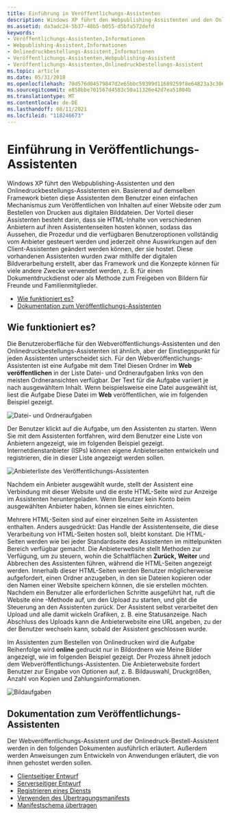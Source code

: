 ```yaml
---
title: Einführung in Veröffentlichungs-Assistenten
description: Windows XP führt den Webpublishing-Assistenten und den Onlinedruckbestellungs-Assistenten ein.
ms.assetid: da3adc24-5b37-48b5-b055-d5bfa572defd
keywords:
- Veröffentlichungs-Assistenten,Informationen
- Webpublishing-Assistent,Informationen
- Onlinedruckbestellungs-Assistent,Informationen
- Veröffentlichungs-Assistenten,Webpublishing-Assistent
- Veröffentlichungs-Assistenten,Onlinedruckbestellungs-Assistent
ms.topic: article
ms.date: 05/31/2018
ms.openlocfilehash: 70d576d04579847d2e65bbc59399d11689259f8e64823a3c3068cafad912ff8a
ms.sourcegitcommit: e858bbe701567d4583c50a11326e42d7ea51804b
ms.translationtype: MT
ms.contentlocale: de-DE
ms.lasthandoff: 08/11/2021
ms.locfileid: "118246673"
---
```

# <a name="publishing-wizards-introduction"></a>Einführung in Veröffentlichungs-Assistenten

Windows XP führt den Webpublishing-Assistenten und den Onlinedruckbestellungs-Assistenten ein. Basierend auf demselben Framework bieten diese Assistenten dem Benutzer einen einfachen Mechanismus zum Veröffentlichen von Inhalten auf einer Website oder zum Bestellen von Drucken aus digitalen Bilddateien. Der Vorteil dieser Assistenten besteht darin, dass sie HTML-Inhalte von verschiedenen Anbietern auf ihren Assistentenseiten hosten können, sodass das Aussehen, die Prozedur und die verfügbaren Benutzeroptionen vollständig vom Anbieter gesteuert werden und jederzeit ohne Auswirkungen auf den Client-Assistenten geändert werden können, der sie hostet. Diese vorhandenen Assistenten wurden zwar mithilfe der digitalen Bildverarbeitung erstellt, aber das Framework und die Konzepte können für viele andere Zwecke verwendet werden, z. B. für einen Dokumentdruckdienst oder als Methode zum Freigeben von Bildern für Freunde und Familienmitglieder.

-   [Wie funktioniert es?](#how-does-it-work)
-   [Dokumentation zum Veröffentlichungs-Assistenten](#publishing-wizard-documentation)

## <a name="how-does-it-work"></a>Wie funktioniert es?

Die Benutzeroberfläche für den Webveröffentlichungs-Assistenten und den Onlinedruckbestellungs-Assistenten ist ähnlich, aber der Einstiegspunkt für jeden Assistenten unterscheidet sich. Für den Webveröffentlichungs-Assistenten ist eine Aufgabe mit dem  Titel Diesen Ordner im **Web veröffentlichen** in der Liste Datei- und Ordneraufgaben links von den meisten Ordneransichten verfügbar. Der Text für die Aufgabe variiert je nach ausgewähltem Inhalt. Wenn beispielsweise eine Datei ausgewählt ist, liest die Aufgabe Diese Datei im **Web** veröffentlichen, wie im folgenden Beispiel gezeigt.

![Datei- und Ordneraufgaben](images/shell-pubwiz-tasks.png)

Der Benutzer klickt auf die Aufgabe, um den Assistenten zu starten. Wenn Sie mit dem Assistenten fortfahren, wird dem Benutzer eine Liste von Anbietern angezeigt, wie im folgenden Beispiel gezeigt. Internetdienstanbieter (ISPs) können eigene Anbieterseiten entwickeln und registrieren, die in dieser Liste angezeigt werden sollen.

![Anbieterliste des Veröffentlichungs-Assistenten](images/shell-pubwiz-provs.png)

Nachdem ein Anbieter ausgewählt wurde, stellt der Assistent eine Verbindung mit dieser Website und die erste HTML-Seite wird zur Anzeige im Assistenten heruntergeladen. Wenn Benutzer kein Konto beim ausgewählten Anbieter haben, können sie eines einrichten.

Mehrere HTML-Seiten sind auf einer einzelnen Seite im Assistenten enthalten. Anders ausgedrückt: Das Handle der Assistentenseite, die diese Verarbeitung von HTML-Seiten hosten soll, bleibt konstant. Die HTML-Seiten werden wie bei jeder Standardseite des Assistenten im mittelpunkten Bereich verfügbar gemacht. Die Anbieterwebsite stellt Methoden zur Verfügung, um zu  steuern, wohin die Schaltflächen **Zurück,** **Weiter** und Abbrechen des Assistenten führen, während die HTML-Seiten angezeigt werden. Innerhalb dieser HTML-Seiten werden Benutzer möglicherweise aufgefordert, einen Ordner anzugeben, in den sie Dateien kopieren oder den Namen einer Website speichern können, die sie erstellen möchten. Nachdem ein Benutzer alle erforderlichen Schritte ausgeführt hat, ruft die Website eine -Methode auf, um den Upload zu starten, und gibt die Steuerung an den Assistenten zurück. Der Assistent selbst verarbeitet den Upload und alle damit wickeln Grafiken, z. B. eine Statusanzeige. Nach Abschluss des Uploads kann die Anbieterwebsite eine URL angeben, zu der der Benutzer wechseln kann, sobald der Assistent geschlossen wurde.

Im Assistenten zum Bestellen von Onlinedrucken wird die Aufgabe Reihenfolge wird **online** gedruckt nur in Bildordnern wie Meine Bilder angezeigt, wie im folgenden Beispiel gezeigt. Der Prozess ähnelt jedoch dem Webveröffentlichungs-Assistenten. Die Anbieterwebsite fordert Benutzer zur Eingabe von Optionen auf, z. B. Bildauswahl, Druckgrößen, Anzahl von Kopien und Zahlungsinformationen.

![Bildaufgaben](images/shell-pubwiz-pix.png)

## <a name="publishing-wizard-documentation"></a>Dokumentation zum Veröffentlichungs-Assistenten

Der Webveröffentlichungs-Assistent und der Onlinedruck-Bestell-Assistent werden in den folgenden Dokumenten ausführlich erläutert. Außerdem werden Anweisungen zum Entwickeln von Anwendungen erläutert, die von ihnen gehostet werden sollen.

-   [Clientseitiger Entwurf](pubwiz-client.md)
-   [Serverseitiger Entwurf](pubwiz-server.md)
-   [Registrieren eines Diensts](pubwiz-reg.md)
-   [Verwenden des Übertragungsmanifests](pubwiz-manifest.md)
-   [Manifestschema übertragen](/windows/desktop/shell/interfaces)

 

 